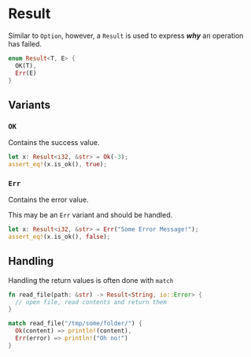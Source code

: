 # Result

Similar to `Option`, however, a `Result` is used to express _**why**_ an operation has failed.

```rust
enum Result<T, E> {
  OK(T),
  Err(E)
}
```

## Variants

### `OK`

Contains the success value.

```rust
let x: Result<i32, &str> = Ok(-3);
assert_eq!(x.is_ok(), true);
```

### `Err`

Contains the error value.

This may be an `Err` variant and should be handled.

```rust
let x: Result<i32, &str> = Err("Some Error Message!");
assert_eq!(x.is_ok(), false);
```

## Handling

Handling the return values is often done with `match`

```rust
fn read_file(path: &str) -> Result<String, io::Error> {
  // open file, read contents and return them
}

match read_file("/tmp/some/folder/") {
  Ok(content) => println!(content),
  Err(error) => println!("Oh no!")
}
```
